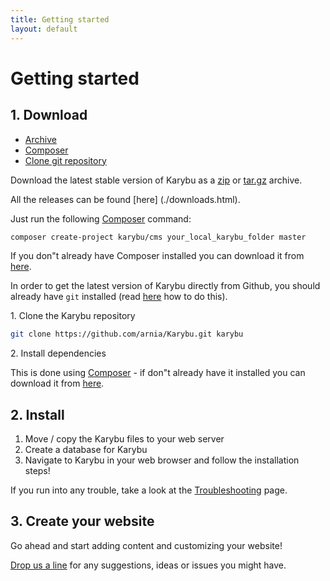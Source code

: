 ```yaml
---
title: Getting started
layout: default
---
```


<script type="text/javascript">
    $(document).ready(function(){
        var tabs_nav = $("#toc_1").next("ul");
        tabs_nav.addClass("nav nav-tabs");
        tabs_nav.find("li:first").addClass("active");
        tabs_nav.find("li a").attr("data-toggle", "tab");

        var tabs = $("#toc_1").nextUntil("#toc_2",".tab-pane");
        tabs.each(function(){
            if(!$(this).attr("id")) return;
            var content = $(this).nextUntil(".tab-pane","p, div");
            content.appendTo($(this));
        });
        tabs.wrapAll("<div class='tab-content'></div>");
        tabs.first().addClass("active");

    });
</script>

# Getting started

## 1. Download

* [Archive](#archive)
* [Composer](#composer)
* [Clone git repository](#clone_git)

<div id="archive" class="tab-pane"></div>

Download the latest stable version of Karybu as a [zip](https://github.com/arnia/Karybu/archive/master.zip) or [tar.gz](https://github.com/arnia/Karybu/archive/master.tar.gz) archive.

All the releases can be found [here] (./downloads.html).


<div id="composer" class="tab-pane"></div>

Just run the following [Composer](http://getcomposer.org) command:

```sh
composer create-project karybu/cms your_local_karybu_folder master
```

If you don"t already have Composer installed you can download it from [here](http://getcomposer.org/download/).

<div id="clone_git" class="tab-pane"></div>

In order to get the latest version of Karybu directly from Github, you should already have `git` installed (read [here](https://help.github.com/articles/set-up-git) how to do this).

1\. Clone the Karybu repository

```sh
git clone https://github.com/arnia/Karybu.git karybu
```

2\. Install dependencies

This is done using [Composer](getcomposer.org) - if don"t already have it installed you can download it from [here](http://getcomposer.org/download/).

</span>

<div class="tab-pane"></div>

## 2. Install

1. Move / copy the Karybu files to your web server
2. Create a database for Karybu
3. Navigate to Karybu in your web browser and follow the installation steps!

If you run into any trouble, take a look at the [Troubleshooting](docs/troubleshooting.html) page.

## 3. Create your website

Go ahead and start adding content and customizing your website!

[Drop us a line](contribute.html) for any suggestions, ideas or issues you might have.
